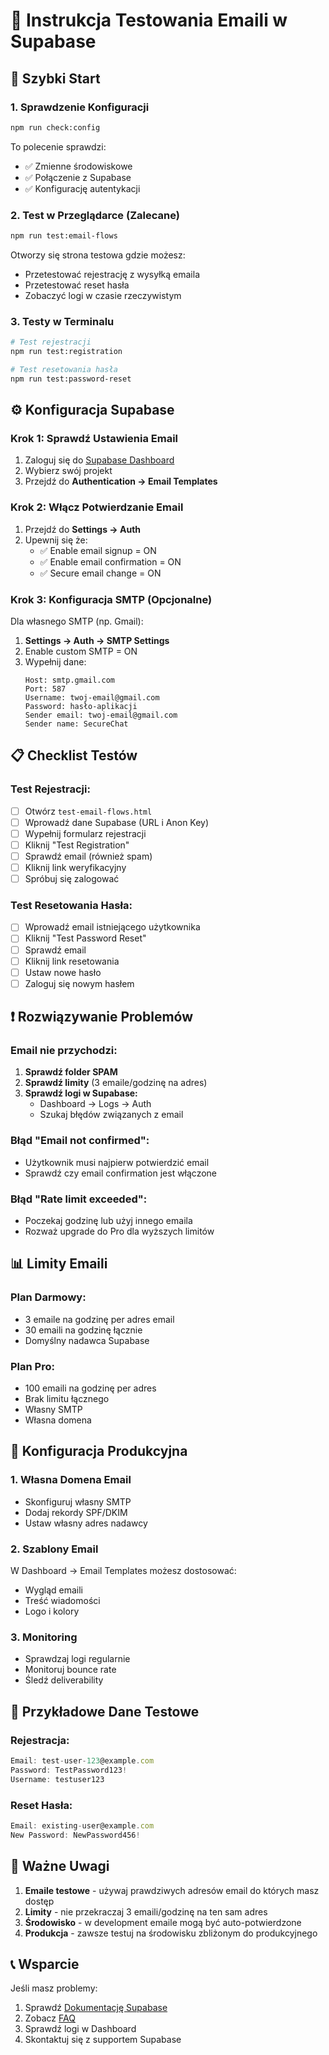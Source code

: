 # 📧 Instrukcja Testowania Emaili w Supabase

## 🚀 Szybki Start

### 1. Sprawdzenie Konfiguracji
```bash
npm run check:config
```
To polecenie sprawdzi:
- ✅ Zmienne środowiskowe
- ✅ Połączenie z Supabase
- ✅ Konfigurację autentykacji

### 2. Test w Przeglądarce (Zalecane)
```bash
npm run test:email-flows
```
Otworzy się strona testowa gdzie możesz:
- Przetestować rejestrację z wysyłką emaila
- Przetestować reset hasła
- Zobaczyć logi w czasie rzeczywistym

### 3. Testy w Terminalu
```bash
# Test rejestracji
npm run test:registration

# Test resetowania hasła
npm run test:password-reset
```

## ⚙️ Konfiguracja Supabase

### Krok 1: Sprawdź Ustawienia Email
1. Zaloguj się do [Supabase Dashboard](https://app.supabase.com)
2. Wybierz swój projekt
3. Przejdź do **Authentication → Email Templates**

### Krok 2: Włącz Potwierdzanie Email
1. Przejdź do **Settings → Auth**
2. Upewnij się że:
   - ✅ Enable email signup = ON
   - ✅ Enable email confirmation = ON
   - ✅ Secure email change = ON

### Krok 3: Konfiguracja SMTP (Opcjonalne)
Dla własnego SMTP (np. Gmail):
1. **Settings → Auth → SMTP Settings**
2. Enable custom SMTP = ON
3. Wypełnij dane:
   ```
   Host: smtp.gmail.com
   Port: 587
   Username: twoj-email@gmail.com
   Password: hasło-aplikacji
   Sender email: twoj-email@gmail.com
   Sender name: SecureChat
   ```

## 📋 Checklist Testów

### Test Rejestracji:
- [ ] Otwórz `test-email-flows.html`
- [ ] Wprowadź dane Supabase (URL i Anon Key)
- [ ] Wypełnij formularz rejestracji
- [ ] Kliknij "Test Registration"
- [ ] Sprawdź email (również spam)
- [ ] Kliknij link weryfikacyjny
- [ ] Spróbuj się zalogować

### Test Resetowania Hasła:
- [ ] Wprowadź email istniejącego użytkownika
- [ ] Kliknij "Test Password Reset"
- [ ] Sprawdź email
- [ ] Kliknij link resetowania
- [ ] Ustaw nowe hasło
- [ ] Zaloguj się nowym hasłem

## ❗ Rozwiązywanie Problemów

### Email nie przychodzi:
1. **Sprawdź folder SPAM**
2. **Sprawdź limity** (3 emaile/godzinę na adres)
3. **Sprawdź logi w Supabase:**
   - Dashboard → Logs → Auth
   - Szukaj błędów związanych z email

### Błąd "Email not confirmed":
- Użytkownik musi najpierw potwierdzić email
- Sprawdź czy email confirmation jest włączone

### Błąd "Rate limit exceeded":
- Poczekaj godzinę lub użyj innego emaila
- Rozważ upgrade do Pro dla wyższych limitów

## 📊 Limity Emaili

### Plan Darmowy:
- 3 emaile na godzinę per adres email
- 30 emaili na godzinę łącznie
- Domyślny nadawca Supabase

### Plan Pro:
- 100 emaili na godzinę per adres
- Brak limitu łącznego
- Własny SMTP
- Własna domena

## 🔧 Konfiguracja Produkcyjna

### 1. Własna Domena Email
- Skonfiguruj własny SMTP
- Dodaj rekordy SPF/DKIM
- Ustaw własny adres nadawcy

### 2. Szablony Email
W Dashboard → Email Templates możesz dostosować:
- Wygląd emaili
- Treść wiadomości
- Logo i kolory

### 3. Monitoring
- Sprawdzaj logi regularnie
- Monitoruj bounce rate
- Śledź deliverability

## 📝 Przykładowe Dane Testowe

### Rejestracja:
```javascript
Email: test-user-123@example.com
Password: TestPassword123!
Username: testuser123
```

### Reset Hasła:
```javascript
Email: existing-user@example.com
New Password: NewPassword456!
```

## 🚨 Ważne Uwagi

1. **Emaile testowe** - używaj prawdziwych adresów email do których masz dostęp
2. **Limity** - nie przekraczaj 3 emaili/godzinę na ten sam adres
3. **Środowisko** - w development emaile mogą być auto-potwierdzone
4. **Produkcja** - zawsze testuj na środowisku zbliżonym do produkcyjnego

## 📞 Wsparcie

Jeśli masz problemy:
1. Sprawdź [Dokumentację Supabase](https://supabase.com/docs/guides/auth/auth-email)
2. Zobacz [FAQ](https://supabase.com/docs/guides/auth/auth-email#faq)
3. Sprawdź logi w Dashboard
4. Skontaktuj się z supportem Supabase
